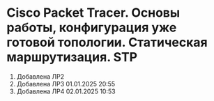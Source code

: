 # Cisco Packet Tracer. Основы работы, конфигурация уже готовой топологии. Статическая маршрутизация. STP

1. Добавлена ЛР2
2. Добавлена ЛР3 01.01.2025 20:55
3. Добавлена ЛР4 02.01.2025 10:53
